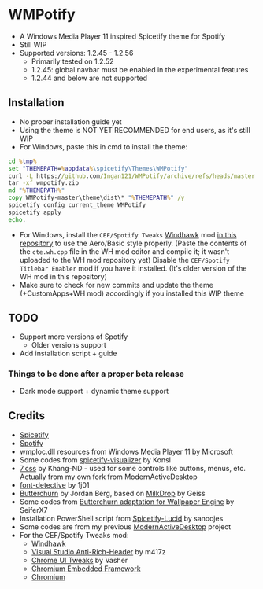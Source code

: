 # WMPotify
* A Windows Media Player 11 inspired Spicetify theme for Spotify
* Still WIP
* Supported versions: 1.2.45 - 1.2.56
    * Primarily tested on 1.2.52
    * 1.2.45: global navbar must be enabled in the experimental features
    * 1.2.44 and below are not supported

## Installation
* No proper installation guide yet
* Using the theme is NOT YET RECOMMENDED for end users, as it's still WIP
* For Windows, paste this in cmd to install the theme:
```cmd
cd %tmp%
set "THEMEPATH=%appdata%\spicetify\Themes\WMPotify"
curl -L https://github.com/Ingan121/WMPotify/archive/refs/heads/master.zip -o wmpotify.zip
tar -xf wmpotify.zip
md "%THEMEPATH%"
copy WMPotify-master\theme\dist\* "%THEMEPATH%" /y
spicetify config current_theme WMPotify
spicetify apply
echo.
```
* For Windows, install the `CEF/Spotify Tweaks` [Windhawk](https://windhawk.net/) mod [in this repository](https://github.com/Ingan121/WMPotify/tree/master/cte.wh.cpp) to use the Aero/Basic style properly. (Paste the contents of the `cte.wh.cpp` file in the WH mod editor and compile it; it wasn't uploaded to the WH mod repository yet) Disable the `CEF/Spotify Titlebar Enabler` mod if you have it installed. (It's older version of the WH mod in this repository)
* Make sure to check for new commits and update the theme (+CustomApps+WH mod) accordingly if you installed this WIP theme

## TODO
* Support more versions of Spotify
    * Older versions support
* Add installation script + guide

### Things to be done after a proper beta release
* Dark mode support + dynamic theme support

## Credits
* [Spicetify](https://spicetify.app/)
* [Spotify](https://www.spotify.com/)
* wmploc.dll resources from Windows Media Player 11 by Microsoft
* Some codes from [spicetify-visualizer](https://github.com/Konsl/spicetify-visualizer) by Konsl
* [7.css](https://khang-nd.github.io/7.css) by Khang-ND - used for some controls like buttons, menus, etc. Actually from my own fork from ModernActiveDesktop
* [font-detective](https://github.com/1j01/font-detective) by 1j01
* [Butterchurn](https://butterchurnviz.com/) by Jordan Berg, based on [MilkDrop](https://en.wikipedia.org/wiki/MilkDrop) by Geiss
* Some codes from [Butterchurn adaptation for Wallpaper Engine](https://steamcommunity.com/sharedfiles/filedetails/?id=2962616483) by SeiferX7
* Installation PowerShell script from [Spicetify-Lucid](https://github.com/sanoojes/Spicetify-Lucid) by sanoojes
* Some codes are from my previous [ModernActiveDesktop](https://github.com/Ingan121/ModernActiveDesktop) project
* For the CEF/Spotify Tweaks mod:
    * [Windhawk](https://windhawk.net/)
    * [Visual Studio Anti-Rich-Header](https://windhawk.net/mods/visual-studio-anti-rich-header) by m417z
    * [Chrome UI Tweaks](https://windhawk.net/mods/chrome-ui-tweaks) by Vasher
    * [Chromium Embedded Framework](https://bitbucket.org/chromiumembedded/cef)
    * [Chromium](https://www.chromium.org/)